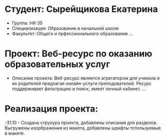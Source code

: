 # Студент: Сырейщикова Екатерина
- Группа: НК-35
- Специализация: Образование в начальной школе
- Факультет: Общего и прфессионального образования
...
# Проект: Веб-ресурс по оказанию образовательных услуг
- Описание проекта: Веб-ресурс является агрегатором для учеиков и их родителей предлагая онлайн-услуги преподователей. Ресурс поддерживает фильтрацию и поиск, имеет личный кабинет.
...
# Реализация проекта:
-31.10 - Создана струкура проекта, добавлены описания для разделов. Выгружены изорбражения из макета, добавлены шрифты тспользуемые в макете.